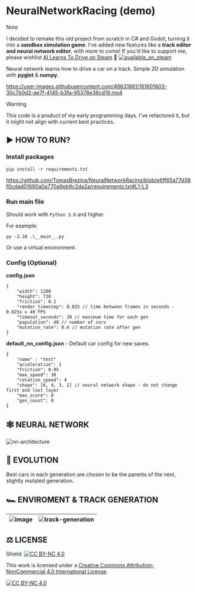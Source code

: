 # NeuralNetworkRacing (demo)

> [!NOTE]  
> I decided to remake this old project from scratch in C# and Godot, turning it into a **sandbox simulation game**.
> I've added new features like a **track editor and neural network editor**, with more to come!
> If you'd like to support me, please wishlist [AI Learns To Drive on Steam](https://store.steampowered.com/app/3312030/AI_Learns_To_Drive/) 💖
> [![available_on_steam](https://github.com/user-attachments/assets/19803d9e-bf11-4a3f-9d06-a9d6527eb177)](https://store.steampowered.com/app/3312030/AI_Learns_To_Drive/)


Neural network learns how to drive a car on a track.
Simple 2D simulation with **pyglet** & **numpy**.



https://user-images.githubusercontent.com/46631861/161601803-30c7b0d2-ae7f-4145-b3fa-95378e36cd19.mp4


> [!WARNING]
> This code is a product of my early programming days. I've refactored it, but it might not align with current best practices.

## ▶️️ HOW TO RUN?

### Install packages
    pip install -r requirements.txt

https://github.com/TomasBrezina/NeuralNetworkRacing/blob/e6ff65a77d38f0cdad01690a0a770a9eb9c2da2a/requirements.txt#L1-L3

### Run main file
Should work with ``Python 3.0`` and higher.

For example:

    py -3.10 .\__main__.py

Or use a virtual environment.

### Config (Optional)

**config.json**

    {
	    "width": 1280
	    "height": 720
	    "friction": 0.1
	    "render_timestep": 0.025 // time between frames in seconds - 0.025s = 40 FPS
	    "timeout_seconds": 30 // maximum time for each gen
	    "population": 40 // number of cars
	    "mutation_rate": 0.6 // mutation rate after gen
    }

**default_nn_config.json** - Default car config for new saves.  

    {
	    "name" : "test" 
	    "acceleration": 1
	    "friction": 0.95
	    "max_speed": 30 
	    "rotation_speed": 4
	    "shape": [6, 4, 3, 2] // neural network shape - do not change first and last layer
	    "max_score": 0
	    "gen_count": 0
    }

## 🕸️ NEURAL NETWORK
![nn-architecture](https://user-images.githubusercontent.com/46631861/161595500-a58ccd65-840a-4ced-b3b1-123bc6ee9926.png)

## 🧬 EVOLUTION
Best cars in each generation are chosen to be the parents of the next, slightly mutated generation.

## 🏎️ ENVIROMENT & TRACK GENERATION

| ![image](https://user-images.githubusercontent.com/46631861/161503165-7a99e1e1-d726-4797-8167-4bb582fa3457.png) | ![track-generation](https://user-images.githubusercontent.com/46631861/161503022-bf0ca0d1-f678-48ce-b570-5bcaaa47b6f3.gif) | 
|--|--|

## ⚖️ LICENSE
Shield: [![CC BY-NC 4.0][cc-by-nc-shield]][cc-by-nc]

This work is licensed under a
[Creative Commons Attribution-NonCommercial 4.0 International License][cc-by-nc].

[![CC BY-NC 4.0][cc-by-nc-image]][cc-by-nc]

[cc-by-nc]: https://creativecommons.org/licenses/by-nc/4.0/
[cc-by-nc-image]: https://licensebuttons.net/l/by-nc/4.0/88x31.png
[cc-by-nc-shield]: https://img.shields.io/badge/License-CC%20BY--NC%204.0-lightgrey.svg

